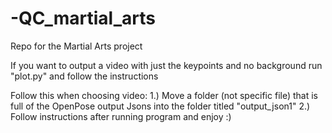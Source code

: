 # -QC_martial_arts
Repo for the Martial Arts project 


If you want to output a video with just the keypoints and no background run "plot.py" and follow the instructions 

Follow this when choosing video:
1.) Move a folder (not specific file) that is full of the OpenPose output Jsons into the folder titled "output_json1"
2.) Follow instructions after running program and enjoy :) 
